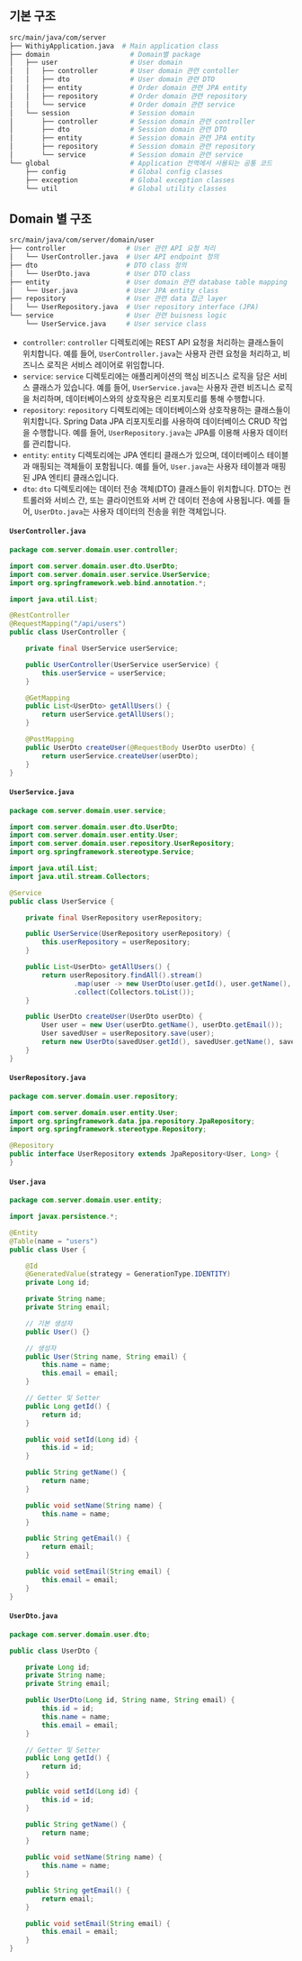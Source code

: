 ## 기본 구조

```bash
src/main/java/com/server
├── WithiyApplication.java  # Main application class
├── domain                    # Domain별 package
│   ├── user                  # User domain
│   │   ├── controller        # User domain 관련 contoller
│   │   ├── dto               # User domain 관련 DTO
│   │   ├── entity            # Order domain 관련 JPA entity
│   │   ├── repository        # Order domain 관련 repository
│   │   └── service           # Order domain 관련 service
│   └── session               # Session domain
│       ├── controller        # Session domain 관련 controller
│       ├── dto               # Session domain 관련 DTO
│       ├── entity            # Session domain 관련 JPA entity
│       ├── repository        # Session domain 관련 repository
│       └── service           # Session domain 관련 service
└── global                    # Application 전역에서 사용되는 공통 코드
    ├── config                # Global config classes
    ├── exception             # Global exception classes
    └── util                  # Global utility classes
```

## Domain 별 구조

```bash
src/main/java/com/server/domain/user
├── controller               # User 관련 API 요청 처리
│   └── UserController.java  # User API endpoint 정의
├── dto                      # DTO class 정의
│   └── UserDto.java         # User DTO class
├── entity                   # User domain 관련 database table mapping
│   └── User.java            # User JPA entity class
├── repository               # User 관련 data 접근 layer
│   └── UserRepository.java  # User repository interface (JPA)
└── service                  # User 관련 buisness logic
    └── UserService.java     # User service class
```

- `controller`: `controller` 디렉토리에는 REST API 요청을 처리하는 클래스들이 위치합니다. 예를 들어, `UserController.java`는 사용자 관련 요청을 처리하고, 비즈니스 로직은 서비스 레이어로 위임합니다.
- `service`: `service` 디렉토리에는 애플리케이션의 핵심 비즈니스 로직을 담은 서비스 클래스가 있습니다. 예를 들어, `UserService.java`는 사용자 관련 비즈니스 로직을 처리하며, 데이터베이스와의 상호작용은 리포지토리를 통해 수행합니다.
- `repository`: `repository` 디렉토리에는 데이터베이스와 상호작용하는 클래스들이 위치합니다. Spring Data JPA 리포지토리를 사용하여 데이터베이스 CRUD 작업을 수행합니다. 예를 들어, `UserRepository.java`는 JPA를 이용해 사용자 데이터를 관리합니다.
- `entity`: `entity` 디렉토리에는 JPA 엔티티 클래스가 있으며, 데이터베이스 테이블과 매핑되는 객체들이 포함됩니다. 예를 들어, `User.java`는 사용자 테이블과 매핑된 JPA 엔티티 클래스입니다.
- `dto`: `dto` 디렉토리에는 데이터 전송 객체(DTO) 클래스들이 위치합니다. DTO는 컨트롤러와 서비스 간, 또는 클라이언트와 서버 간 데이터 전송에 사용됩니다. 예를 들어, `UserDto.java`는 사용자 데이터의 전송을 위한 객체입니다.

#### `UserController.java`

```java
package com.server.domain.user.controller;

import com.server.domain.user.dto.UserDto;
import com.server.domain.user.service.UserService;
import org.springframework.web.bind.annotation.*;

import java.util.List;

@RestController
@RequestMapping("/api/users")
public class UserController {

    private final UserService userService;

    public UserController(UserService userService) {
        this.userService = userService;
    }

    @GetMapping
    public List<UserDto> getAllUsers() {
        return userService.getAllUsers();
    }

    @PostMapping
    public UserDto createUser(@RequestBody UserDto userDto) {
        return userService.createUser(userDto);
    }
}
```

#### `UserService.java`

```java
package com.server.domain.user.service;

import com.server.domain.user.dto.UserDto;
import com.server.domain.user.entity.User;
import com.server.domain.user.repository.UserRepository;
import org.springframework.stereotype.Service;

import java.util.List;
import java.util.stream.Collectors;

@Service
public class UserService {

    private final UserRepository userRepository;

    public UserService(UserRepository userRepository) {
        this.userRepository = userRepository;
    }

    public List<UserDto> getAllUsers() {
        return userRepository.findAll().stream()
                .map(user -> new UserDto(user.getId(), user.getName(), user.getEmail()))
                .collect(Collectors.toList());
    }

    public UserDto createUser(UserDto userDto) {
        User user = new User(userDto.getName(), userDto.getEmail());
        User savedUser = userRepository.save(user);
        return new UserDto(savedUser.getId(), savedUser.getName(), savedUser.getEmail());
    }
}
```

#### `UserRepository.java`

```java
package com.server.domain.user.repository;

import com.server.domain.user.entity.User;
import org.springframework.data.jpa.repository.JpaRepository;
import org.springframework.stereotype.Repository;

@Repository
public interface UserRepository extends JpaRepository<User, Long> {
}
```

#### `User.java`

```java
package com.server.domain.user.entity;

import javax.persistence.*;

@Entity
@Table(name = "users")
public class User {

    @Id
    @GeneratedValue(strategy = GenerationType.IDENTITY)
    private Long id;

    private String name;
    private String email;

    // 기본 생성자
    public User() {}

    // 생성자
    public User(String name, String email) {
        this.name = name;
        this.email = email;
    }

    // Getter 및 Setter
    public Long getId() {
        return id;
    }

    public void setId(Long id) {
        this.id = id;
    }

    public String getName() {
        return name;
    }

    public void setName(String name) {
        this.name = name;
    }

    public String getEmail() {
        return email;
    }

    public void setEmail(String email) {
        this.email = email;
    }
}
```

#### `UserDto.java`

```java
package com.server.domain.user.dto;

public class UserDto {

    private Long id;
    private String name;
    private String email;

    public UserDto(Long id, String name, String email) {
        this.id = id;
        this.name = name;
        this.email = email;
    }

    // Getter 및 Setter
    public Long getId() {
        return id;
    }

    public void setId(Long id) {
        this.id = id;
    }

    public String getName() {
        return name;
    }

    public void setName(String name) {
        this.name = name;
    }

    public String getEmail() {
        return email;
    }

    public void setEmail(String email) {
        this.email = email;
    }
}
```
